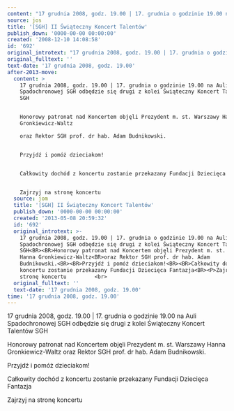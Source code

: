 ```yaml
---
content: "17 grudnia 2008, godz. 19.00 | 17. grudnia o godzinie 19.00 na Auli Spadochronowej SGH odbędzie się drugi z kolei Świąteczny Koncert Talentów SGH\n\nHonorowy patronat nad Koncertem objęli Prezydent m. st. Warszawy Hanna Gronkiewicz-Waltz\noraz Rektor SGH prof. dr hab. Adam Budnikowski.\n\nPrzyjdź i pomóż dzieciakom!\n\nCałkowity dochód z koncertu zostanie przekazany Fundacji Dziecięca Fantazja\n\nZajrzyj na stronę koncertu         \n\n\n<!--CONTENT FROM OLD SERVER (jos before 2013): 17 grudnia 2008, godz. 19.00 | 17. grudnia o godzinie 19.00 na Auli Spadochronowej SGH odbędzie się drugi z kolei Świąteczny Koncert Talentów SGH\n\nHonorowy patronat nad Koncertem objęli Prezydent m. st. Warszawy Hanna Gronkiewicz-Waltz\noraz Rektor SGH prof. dr hab. Adam Budnikowski.\n\nPrzyjdź i pomóż dzieciakom!\n\nCałkowity dochód z koncertu zostanie przekazany Fundacji Dziecięca Fantazja\n\nZajrzyj na stronę koncertu         \n\r\n         \n-->"
source: jos
title: '[SGH] II Świąteczny Koncert Talentów'
publish_down: '0000-00-00 00:00:00'
created: '2008-12-10 14:08:58'
id: '692'
original_introtext: "17 grudnia 2008, godz. 19.00 | 17. grudnia o godzinie 19.00 na Auli Spadochronowej SGH odbędzie się drugi z kolei Świąteczny Koncert Talentów SGH<BR><BR>Honorowy patronat nad Koncertem objęli Prezydent m. st. Warszawy Hanna Gronkiewicz-Waltz<BR>oraz Rektor SGH prof. dr hab. Adam Budnikowski.<BR><BR>Przyjdź i pomóż dzieciakom!<BR><BR>Całkowity dochód z koncertu zostanie przekazany Fundacji Dziecięca Fantazja<BR><P>Zajrzyj na stronę koncertu         <br>\r\n         "
original_fulltext: ''
text-date: '17 grudnia 2008, godz. 19.00'
after-2013-move:
  content: >
    17 grudnia 2008, godz. 19.00 | 17. grudnia o godzinie 19.00 na Auli
    Spadochronowej SGH odbędzie się drugi z kolei Świąteczny Koncert Talentów
    SGH


    Honorowy patronat nad Koncertem objęli Prezydent m. st. Warszawy Hanna
    Gronkiewicz-Waltz

    oraz Rektor SGH prof. dr hab. Adam Budnikowski.


    Przyjdź i pomóż dzieciakom!


    Całkowity dochód z koncertu zostanie przekazany Fundacji Dziecięca Fantazja


    Zajrzyj na stronę koncertu         
  source: jom
  title: '[SGH] II Świąteczny Koncert Talentów'
  publish_down: '0000-00-00 00:00:00'
  created: '2013-05-08 20:59:32'
  id: '692'
  original_introtext: >-
    17 grudnia 2008, godz. 19.00 | 17. grudnia o godzinie 19.00 na Auli
    Spadochronowej SGH odbędzie się drugi z kolei Świąteczny Koncert Talentów
    SGH<BR><BR>Honorowy patronat nad Koncertem objęli Prezydent m. st. Warszawy
    Hanna Gronkiewicz-Waltz<BR>oraz Rektor SGH prof. dr hab. Adam
    Budnikowski.<BR><BR>Przyjdź i pomóż dzieciakom!<BR><BR>Całkowity dochód z
    koncertu zostanie przekazany Fundacji Dziecięca Fantazja<BR><P>Zajrzyj na
    stronę koncertu         <br>
  original_fulltext: ''
  text-date: '17 grudnia 2008, godz. 19.00'
time: '17 grudnia 2008, godz. 19.00'
---
```

17 grudnia 2008, godz. 19.00 | 17. grudnia o godzinie 19.00 na Auli Spadochronowej SGH odbędzie się drugi z kolei Świąteczny Koncert Talentów SGH

Honorowy patronat nad Koncertem objęli Prezydent m. st. Warszawy Hanna Gronkiewicz-Waltz
oraz Rektor SGH prof. dr hab. Adam Budnikowski.

Przyjdź i pomóż dzieciakom!

Całkowity dochód z koncertu zostanie przekazany Fundacji Dziecięca Fantazja

Zajrzyj na stronę koncertu         


<!--CONTENT FROM OLD SERVER (jos before 2013): 17 grudnia 2008, godz. 19.00 | 17. grudnia o godzinie 19.00 na Auli Spadochronowej SGH odbędzie się drugi z kolei Świąteczny Koncert Talentów SGH

Honorowy patronat nad Koncertem objęli Prezydent m. st. Warszawy Hanna Gronkiewicz-Waltz
oraz Rektor SGH prof. dr hab. Adam Budnikowski.

Przyjdź i pomóż dzieciakom!

Całkowity dochód z koncertu zostanie przekazany Fundacji Dziecięca Fantazja

Zajrzyj na stronę koncertu         

         
-->

<!--{{json:{"created_date":"2008-12-10 14:08:58","publish_down":"0000-00-00 00:00:00","id":"692"}}}-->